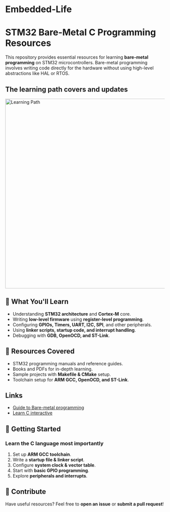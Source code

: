 # Embedded-Life
# STM32 Bare-Metal C Programming Resources  

This repository provides essential resources for learning **bare-metal programming** on STM32 microcontrollers. Bare-metal programming involves writing code directly for the hardware without using high-level abstractions like HAL or RTOS.  

## The learning path covers and updates 
<img src="roadmap.png" alt="Learning Path" width="600">


## 📌 What You'll Learn  
- Understanding **STM32 architecture** and **Cortex-M** core.  
- Writing **low-level firmware** using **register-level programming**.  
- Configuring **GPIOs, Timers, UART, I2C, SPI**, and other peripherals.  
- Using **linker scripts, startup code, and interrupt handling**.  
- Debugging with **GDB, OpenOCD, and ST-Link**.  

## 📖 Resources Covered  
- STM32 programming manuals and reference guides.  
- Books and PDFs for in-depth learning.  
- Sample projects with **Makefile & CMake** setup.  
- Toolchain setup for **ARM GCC, OpenOCD, and ST-Link**.  

## Links
- [Guide to Bare-metal programming](https://github.com/cpq/bare-metal-programming-guide)
- [Learn C interactive](https://www.learn-c.org/)

## 🚀 Getting Started  
### Learn the C language most importantly
1. Set up **ARM GCC toolchain**.  
2. Write a **startup file & linker script**.  
3. Configure **system clock & vector table**.  
4. Start with **basic GPIO programming**.  
5. Explore **peripherals and interrupts**.  

## 🤝 Contribute  
Have useful resources? Feel free to **open an issue** or **submit a pull request**!  
